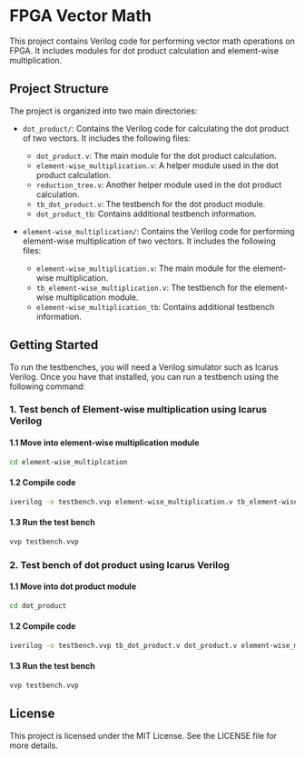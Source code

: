 # FPGA Vector Math

This project contains Verilog code for performing vector math operations on FPGA. It includes modules for dot product calculation and element-wise multiplication.

## Project Structure

The project is organized into two main directories:

- `dot_product/`: Contains the Verilog code for calculating the dot product of two vectors. It includes the following files:
  - `dot_product.v`: The main module for the dot product calculation.
  - `element-wise_multiplication.v`: A helper module used in the dot product calculation.
  - `reduction_tree.v`: Another helper module used in the dot product calculation.
  - `tb_dot_product.v`: The testbench for the dot product module.
  - `dot_product_tb`: Contains additional testbench information.

- `element-wise_multiplication/`: Contains the Verilog code for performing element-wise multiplication of two vectors. It includes the following files:
  - `element-wise_multiplication.v`: The main module for the element-wise multiplication.
  - `tb_element-wise_multiplication.v`: The testbench for the element-wise multiplication module.
  - `element-wise_multiplication_tb`: Contains additional testbench information.

## Getting Started

To run the testbenches, you will need a Verilog simulator such as Icarus Verilog. Once you have that installed, you can run a testbench using the following command:

### 1. Test bench of Element-wise multiplication using Icarus Verilog
#### 1.1 Move into element-wise multiplication module
```sh
cd element-wise_multiplcation
```

#### 1.2 Compile code
```sh
iverilog -o testbench.vvp element-wise_multiplication.v tb_element-wise_multiplication.v
```

#### 1.3 Run the test bench
```sh
vvp testbench.vvp
```

### 2. Test bench of dot product using Icarus Verilog
#### 1.1 Move into dot product module
```sh
cd dot_product
```

#### 1.2 Compile code
```sh
iverilog -o testbench.vvp tb_dot_product.v dot_product.v element-wise_multiplication.v reduction_tree.v
```

#### 1.3 Run the test bench
```sh
vvp testbench.vvp
```

## License

This project is licensed under the MIT License. See the LICENSE file for more details. 
